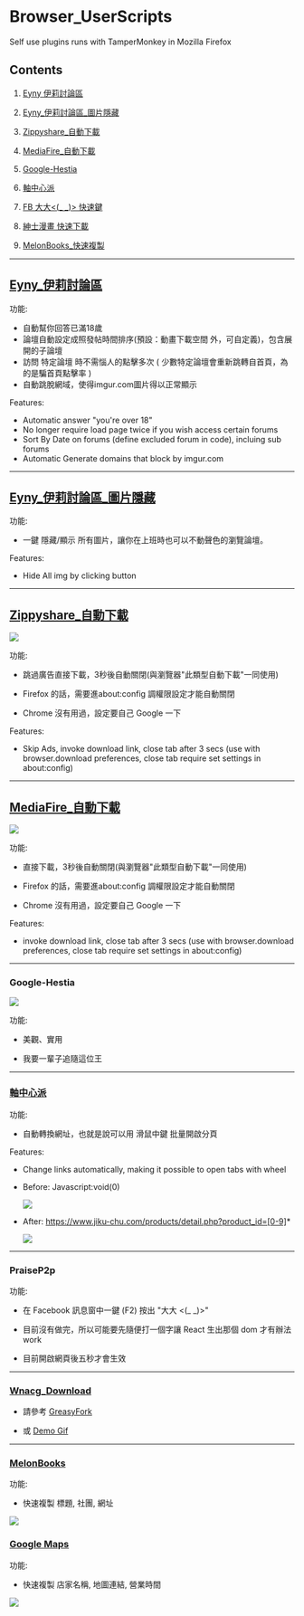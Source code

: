 # Browser_UserScripts

Self use plugins runs with TamperMonkey in Mozilla Firefox

## Contents

1. [Eyny 伊莉討論區](#Eyny_伊莉討論區)

2. [Eyny_伊莉討論區_圖片隱藏](#Eyny_伊莉討論區_圖片隱藏)

3. [Zippyshare_自動下載](#Zippyshare_自動下載)

4. [MediaFire_自動下載](#MediaFire_自動下載)

5. [Google-Hestia](#Google-Hestia)

6. [軸中心派](#軸中心派)

7. [FB 大大<(_ _)> 快速鍵](#PraiseP2p)

8. [紳士漫畫 快速下載](#Wnacg_Download)

9. [MelonBooks_快速複製](#Melonbooks)

---

## [Eyny_伊莉討論區](https://greasyfork.org/zh-TW/scripts/27675-eyny)

功能:

* 自動幫你回答已滿18歲
* 論壇自動設定成照發帖時間排序(預設：動畫下載空間 外，可自定義)，包含展開的子論壇
* 訪問 特定論壇 時不需惱人的點擊多次 ( 少數特定論壇會重新跳轉自首頁，為的是騙首頁點擊率 )
* 自動跳脫網域，使得imgur.com圖片得以正常顯示

Features:

* Automatic answer "you're over 18"
* No longer require load page twice if you wish access certain forums
* Sort By Date on forums (define excluded forum in code), incluing sub forums 
* Automatic Generate domains that block by imgur.com

---

## [Eyny_伊莉討論區_圖片隱藏](https://greasyfork.org/zh-TW/scripts/27739-eyny-imggreaseFork)

功能:

* 一鍵 隱藏/顯示 所有圖片，讓你在上班時也可以不動聲色的瀏覽論壇。

Features:

* Hide All img by clicking button

---

## [Zippyshare_自動下載](https://greasyfork.org/zh-TW/scripts/27823-zippyshare)

![](https://i.imgur.com/OwKOIkz.gif)

功能:

* 跳過廣告直接下載，3秒後自動關閉(與瀏覽器"此類型自動下載"一同使用)

* Firefox 的話，需要進about:config 調權限設定才能自動關閉

* Chrome 沒有用過，設定要自己 Google 一下

Features:

* Skip Ads, invoke download link, close tab after 3 secs (use with browser.download preferences, close tab require set settings in about:config)

---

## [MediaFire_自動下載](https://greasyfork.org/zh-TW/scripts/377279-mediafire)

![](https://i.imgur.com/QZCVwU1.gif)

功能:

* 直接下載，3秒後自動關閉(與瀏覽器"此類型自動下載"一同使用)

* Firefox 的話，需要進about:config 調權限設定才能自動關閉

* Chrome 沒有用過，設定要自己 Google 一下

Features:

* invoke download link, close tab after 3 secs (use with browser.download preferences, close tab require set settings in about:config)

---

### Google-Hestia

![](http://i.imgur.com/UHZjUUw.png)


功能:

* 美觀、實用

* 我要一輩子追隨這位王

--- 

### [軸中心派](https://greasyfork.org/zh-TW/scripts/369293-jiku-chu-products)

功能:

* 自動轉換網址，也就是說可以用 滑鼠中鍵 批量開啟分頁

Features:

* Change links automatically, making it possible to open tabs with wheel

* Before: Javascript:void(0)

    ![](https://i.imgur.com/UYIl1oO.jpg)

* After: https://www.jiku-chu.com/products/detail.php?product_id=[0-9]*

    ![](https://i.imgur.com/n5L2UmY.jpg)

---

### PraiseP2p

功能:

* 在 Facebook 訊息窗中一鍵 (F2) 按出 "大大 <(_ _)>"

* 目前沒有做完，所以可能要先隨便打一個字讓 React 生出那個 dom 才有辦法work

* 目前開啟網頁後五秒才會生效

---

### [Wnacg_Download](https://greasyfork.org/zh-TW/scripts/386909-wnacgdownload)

* 請參考 [GreasyFork](https://greasyfork.org/zh-TW/scripts/386909-wnacgdownload)

* 或 [Demo Gif](https://i.imgur.com/Qz021wc.gif)

---

### [MelonBooks](https://greasyfork.org/zh-TW/scripts/382647-melonbooks-enhanced)

功能:

* 快速複製 標題, 社團, 網址

![](https://i.imgur.com/2NbbyfE.gif)

### [Google Maps](https://github.com/yanagiragi/Browser_UserScripts/raw/master/CopyGoogleMapShopInfo.user.js)

功能:

* 快速複製 店家名稱, 地圖連結, 營業時間

![](https://i.imgur.com/zAJ9MCq.jpg)